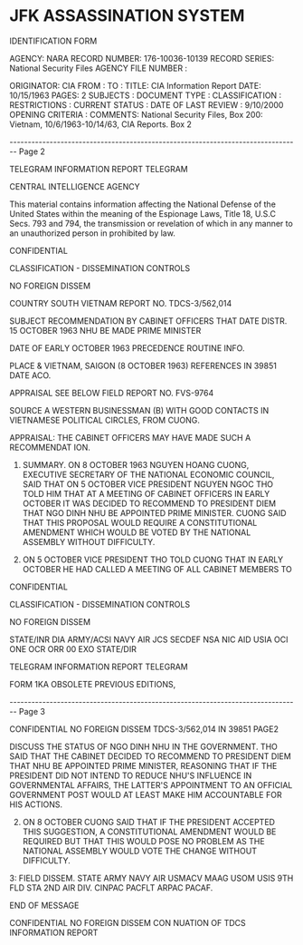 # JFK ASSASSINATION SYSTEM
IDENTIFICATION FORM

AGENCY: NARA
RECORD NUMBER: 176-10036-10139
RECORD SERIES: National Security Files
AGENCY FILE NUMBER :

ORIGINATOR: CIA
FROM :
TO :
TITLE: CIA Information Report
DATE: 10/15/1963
PAGES: 2
SUBJECTS :
DOCUMENT TYPE :
CLASSIFICATION :
RESTRICTIONS :
CURRENT STATUS :
DATE OF LAST REVIEW : 9/10/2000
OPENING CRITERIA :
COMMENTS: National Security Files, Box 200: Vietnam, 10/6/1963-10/14/63, CIA
Reports. Box 2


-------------------------------------------------------------------------------- Page 2

TELEGRAM INFORMATION REPORT TELEGRAM

CENTRAL INTELLIGENCE AGENCY

This material contains information affecting the National Defense of the United States within the meaning of the Espionage Laws, Title 18, U.S.C Secs. 793 and 794, the transmission or revelation of which in any manner to an unauthorized person in prohibited by law.

CONFIDENTIAL

CLASSIFICATION - DISSEMINATION CONTROLS

NO FOREIGN DISSEM

COUNTRY SOUTH VIETNAM REPORT NO. TDCS-3/562,014

SUBJECT RECOMMENDATION BY CABINET OFFICERS THAT DATE DISTR. 15 OCTOBER 1963
NHU BE MADE PRIME MINISTER

DATE OF EARLY OCTOBER 1963 PRECEDENCE ROUTINE
INFO.

PLACE & VIETNAM, SAIGON (8 OCTOBER 1963) REFERENCES IN 39851
DATE ACO.

APPRAISAL SEE BELOW FIELD REPORT NO. FVS-9764

SOURCE A WESTERN BUSINESSMAN (B) WITH GOOD CONTACTS IN VIETNAMESE POLITICAL CIRCLES, FROM CUONG.

APPRAISAL: THE CABINET OFFICERS MAY HAVE MADE SUCH A RECOMMENDAT ION.

1. SUMMARY. ON 8 OCTOBER 1963 NGUYEN HOANG CUONG, EXECUTIVE SECRETARY OF THE NATIONAL ECONOMIC COUNCIL, SAID THAT ON 5 OCTOBER VICE PRESIDENT NGUYEN NGOC THO TOLD HIM THAT AT A MEETING OF CABINET OFFICERS IN EARLY OCTOBER IT WAS DECIDED TO RECOMMEND TO PRESIDENT DIEM THAT NGO DINH NHU BE APPOINTED PRIME MINISTER. CUONG SAID THAT THIS PROPOSAL WOULD REQUIRE A CONSTITUTIONAL AMENDMENT WHICH WOULD BE VOTED BY THE NATIONAL ASSEMBLY WITHOUT DIFFICULTY.

2. ON 5 OCTOBER VICE PRESIDENT THO TOLD CUONG THAT IN EARLY OCTOBER HE HAD CALLED A MEETING OF ALL CABINET MEMBERS TO

CONFIDENTIAL

CLASSIFICATION - DISSEMINATION CONTROLS

NO FOREIGN DISSEM

STATE/INR DIA ARMY/ACSI NAVY AIR JCS SECDEF NSA NIC AID USIA OCI ONE OCR ORR 00 EXO
STATE/DIR

TELEGRAM INFORMATION REPORT TELEGRAM

FORM 1KA OBSOLETE PREVIOUS EDITIONS,


-------------------------------------------------------------------------------- Page 3

CONFIDENTIAL
NO FOREIGN DISSEM
TDCS-3/562,014
IN 39851
PAGE2

DISCUSS THE STATUS OF NGO DINH NHU IN THE GOVERNMENT. THO SAID THAT THE CABINET DECIDED TO RECOMMEND TO PRESIDENT DIEM THAT NHU BE APPOINTED PRIME MINISTER, REASONING THAT IF THE PRESIDENT DID NOT INTEND TO REDUCE NHU'S INFLUENCE IN GOVERNMENTAL AFFAIRS, THE LATTER'S APPOINTMENT TO AN OFFICIAL GOVERNMENT POST WOULD AT LEAST MAKE HIM ACCOUNTABLE FOR HIS ACTIONS.

2. ON 8 OCTOBER CUONG SAID THAT IF THE PRESIDENT ACCEPTED THIS SUGGESTION, A CONSTITUTIONAL AMENDMENT WOULD BE REQUIRED BUT THAT THIS WOULD POSE NO PROBLEM AS THE NATIONAL ASSEMBLY WOULD VOTE THE CHANGE WITHOUT DIFFICULTY.

3: FIELD DISSEM. STATE ARMY NAVY AIR USMACV MAAG USOM USIS 9TH FLD STA 2ND AIR DIV. CINPAC PACFLT ARPAC PACAF.

END OF MESSAGE

CONFIDENTIAL
NO FOREIGN DISSEM
CON NUATION OF TDCS INFORMATION REPORT
